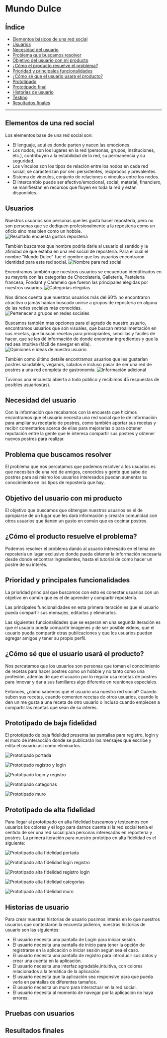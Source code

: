 # Mundo Dulce

## Índice

- [Elementos básicos de una red social](#elementos-de-una-red-social)
- [Usuarios](#usuarios)
- [Necesidad del usuario](#necesidad-del-usuario)
- [Problema que buscamos resolver](#problema-que-buscamos-resolver)
- [Objetivo del usuario con mi producto](#objetivo-usuario)
- [¿Cómo el producto resuelve el problema?](#producto-resuelve-problema)
- [Prioridad y principales funcionalidades](#prioridad-y-funcionalidades)
- [¿Cómo sé que el usuario usara el producto?](#usuario-usa-el-producto)
- [Prototipado](#prototipado-de-baja-fidelidad)
- [Prototipado final](#Prototipado-de-alta-fidelidad)
- [Historias de usuario](#historias-de-usuario)
- [Testing](#pruebas-con-usuarios)
- [Resultados finales](#resultados-finales)

---

## Elementos de una red social

Los elementos base de una red social son:

- El lenguaje, aquí es donde parten y nacen las emociones.
- Los nodos, son los lugares en la red (personas, grupos, instituciones, etc.), contribuyen a la estabilidad de la red, su permanencia y su seguridad.
- Los vínculos son los tipos de relación entre los nodos en cada red social, se caracterizan por ser: persistentes, recíprocos y prevalentes.
- Sistema de vínculos, conjunto de relaciones o vínculos entre los nodos.
- El intercambio puede ser afectivo/emocional, social, material, financiero, se manifiestan en recursos que fluyen en toda la red y están disponibles.

## Usuarios

Nuestros usuarios son personas que les gusta hacer repostería, pero no son personas que se dediquen profesionalmente a la repostería como un oficio sino mas bien como un hobbie.
![Resultado encuesta gustos repostería](https://raw.githubusercontent.com/Tita-Navarro/GDL002-social-network/master/public/images/Encuesta1.jpg)

También buscamos que nombre podría darle al usuario el sentido y la afinidad de que estaba en una red social de repostería. Para el cuál el nombre "Mundo Dulce" fue el nombre que los usuarios encontraron identidad para esta red social.
![Nombre para red social](https://raw.githubusercontent.com/Tita-Navarro/GDL002-social-network/master/public/images/Encuesta2.jpg)

Encontramos también que nuestros usuarios se encuentran identificados en su mayoría con las categorías de Chocolatería, Galletería, Pastelería francesa, Fondant y Caramelo que fueron las principales elegidas por nuestros usuarios.
![Categorías elegidas](https://raw.githubusercontent.com/Tita-Navarro/GDL002-social-network/master/public/images/Encuesta3.jpg)

Nos dimos cuenta que nuestros usuarios más del 60% no encontraron atractivo o jamás habían buscado unirse a grupos de repostería en alguna de las redes sociales más conocidas.
![Pertenecer a grupos en redes sociales](https://raw.githubusercontent.com/Tita-Navarro/GDL002-social-network/master/public/images/Encuesta4.jpg)

Buscamos también mas opciones para el agrado de nuestro usuario, encontramos usuarios que son visuales, que buscan retroalimentación en sus recetas, que buscan recetas para principiantes, sencillas y fáciles de hacer, que se les dé información de donde encontrar ingredientes y que la red sea intuitiva (fácil de navegar en ella).
![Opiniones e ideas de nuestro usuario](https://raw.githubusercontent.com/Tita-Navarro/GDL002-social-network/master/public/images/Encuesta5.jpg)

También como último detalle encontramos usuarios que les gustarían postres saludables, veganos, salados e incluso pasar de ser una red de postres a una red completa de gastronomía.
![Información adicional](https://raw.githubusercontent.com/Tita-Navarro/GDL002-social-network/master/public/images/Encuesta6.jpg)

Tuvimos una encuesta abierta a todo público y recibimos 45 respuestas de posibles usuarios(as).

## Necesidad del usuario

Con la información que recabamos con la encuesta que hicimos encontramos que el usuario necesita una red social que le dé información para ampliar su recetario de postres, como también aportar sus recetas y recibir comentarios acerca de ellas para mejorarlas o para obtener reputación entre la gente que le interesa compartir sus postres y obtener nuevos postres para realizar.

## Problema que buscamos resolver

El problema que nos percatamos que podemos resolver a los usuarios es que necesitan de una red de amigos, conocidos y gente que sabe de postres para así mismo los usuarios interesados puedan aumentar su conocimiento en los tipos de repostería que hay.

## Objetivo del usuario con mi producto

El objetivo que buscamos que obtengan nuestros usuarios es el de apropiarse de un lugar que les dará información y crearán comunidad con otros usuarios que tienen un gusto en común que es cocinar postres.

## ¿Cómo el producto resuelve el problema?

Podemos resolver el problema dando al usuario interesado en el tema de repostería un lugar exclusivo donde pueda obtener la información necesaria desde donde encontrar ingredientes, hasta el tutorial de como hacer un postre de su interés.

## Prioridad y principales funcionalidades

La prioridad principal que buscamos con esto es conectar usuarios con un objetivo en común que es el de aprender y compartir repostería.

Las principales funcionalidades en esta primera iteración es que el usuario pueda compartir sus mensajes, editarlos y eliminarlos.

Las siguientes funcionalidades que se esperan en una segunda iteración es que el usuario pueda compartir imágenes y de ser posible vídeos, que el usuario pueda compartir otras publicaciones y que los usuarios puedan agregar amigos y tener su propio perfil.

## ¿Cómo sé que el usuario usará el producto?

Nos percatamos que los usuarios son personas que toman el conocimiento de recetas para hacer postres como un hobbie y no tanto como una profesión, además de que el usuario por lo regular usa recetas de postres para innovar y dar a sus familiares algo diferente en reuniones especiales.

Entonces, ¿cómo sabemos que el usuario usa nuestra red social?
Cuando suben sus recetas, cuando comenten recetas de otros usuarios, cuando le den un me gusta a una receta de otro usuario o incluso cuando empiecen a compartir las recetas que sean de su interés.

## Prototipado de baja fidelidad

El prototipado de baja fidelidad presenta las pantallas para registro, login y el muro de interacción donde se publicarán los mensajes que escribe y edita el usuario así como eliminarlos.

![Prototipado portada](https://raw.githubusercontent.com/Tita-Navarro/GDL002-social-network/master/public/images/prototipado_baja_fidelidad_1.jpeg)

![Prototipado registro y login](https://raw.githubusercontent.com/Tita-Navarro/GDL002-social-network/master/public/images/prototipado_baja_fidelidad_2.jpeg)

![Prototipado login y registro](https://raw.githubusercontent.com/Tita-Navarro/GDL002-social-network/master/public/images/prototipado_baja_fidelidad_3.jpeg)

![Prototipado categorías](https://raw.githubusercontent.com/Tita-Navarro/GDL002-social-network/master/public/images/prototipado_baja_fidelidad_4.jpeg)

![Prototipado muro](https://raw.githubusercontent.com/Tita-Navarro/GDL002-social-network/master/public/images/prototipo_baja_fidelidad_5.jpeg)

## Prototipado de alta fidelidad

Para llegar al prototipado en alta fidelidad buscamos y testeamos con usuarios los colores y el logo para darnos cuenta si la red social tenía el sentido de ser una red social para personas interesadas en repostería y postres. La primera iteración para nuestro prototipo en alta fidelidad es el siguiente:

![Prototipado alta fidelidad portada](https://raw.githubusercontent.com/Tita-Navarro/GDL002-social-network/master/public/images/prototipado_alta_fidelidad1.jpg)

![Prototipado alta fidelidad login registro](https://raw.githubusercontent.com/Tita-Navarro/GDL002-social-network/master/public/images/prototipado_alta_fidelidad2.jpg)

![Prototipado alta fidelidad registro login](https://raw.githubusercontent.com/Tita-Navarro/GDL002-social-network/master/public/images/prototipado_alta_fidelidad3.jpg)

![Prototipado alta fidelidad categorías](https://raw.githubusercontent.com/Tita-Navarro/GDL002-social-network/master/public/images/prototipado_alta_fidelidad4.jpg)

![Prototipado alta fidelidad muro](https://raw.githubusercontent.com/Tita-Navarro/GDL002-social-network/master/public/images/prototipado_alta_fidelidad5.jpg)

## Historias de usuario

Para crear nuestras historias de usuario pusimos interés en lo que nuestros usuarios que contestaron la encuesta pidieron, nuestras historias de usuario son las siguientes:

* El usuario necesita una pantalla de Login para iniciar sesión.
* El usuario necesita una pantalla de inicio para tener la opción de registrarse en la aplicación o iniciar sesión según sea el caso.
* El usuario necesita una pantalla de registro para introducir sus datos y crear una cuenta en la aplicación.
* El usuario necesita una interfaz agradable,intuitiva, con colores relacionados a la temática de la aplicación.
* El usuario necesita que la aplicación sea responsive para que pueda verla en pantallas de diferentes tamaños.
* El usuario necesita un muro para interactuar en la red social.
* El usuario necesita al momento de navegar por la aplicación no haya errores.

## Pruebas con usuarios

## Resultados finales
